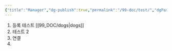 ```yaml
---
{"title":"Manager","dg-publish":true,"permalink":"/99-doc/test/","dgPassFrontmatter":true,"noteIcon":"","created":"","updated":""}
---
```


1. 등록 테스트 [[99_DOC/dogs\|dogs]]
2. 테스트 2
3. 연결
4. 